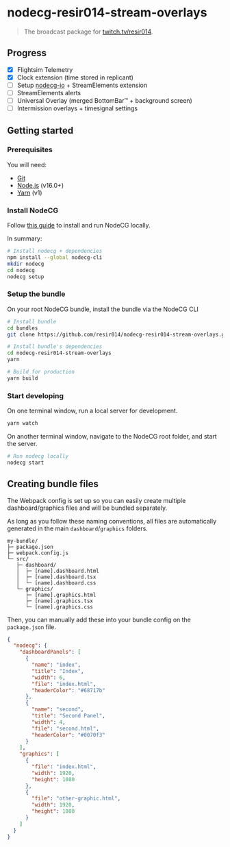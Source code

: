 # nodecg-resir014-stream-overlays

> The broadcast package for [twitch.tv/resir014](https://www.twitch.tv/resir014).

## Progress

- [x] Flightsim Telemetry
- [x] Clock extension (time stored in replicant)
- [ ] Setup [nodecg-io](https://nodecg.io/0.2/) + StreamElements extension
- [ ] StreamElements alerts
- [ ] Universal Overlay (merged BottomBar™ + background screen)
- [ ] Intermission overlays + timesignal settings

## Getting started

### Prerequisites

You will need:

- [Git](https://git-scm.com/)
- [Node.js](https://nodejs.org/en/) (v16.0+)
- [Yarn](https://classic.yarnpkg.com/lang/en/) (v1)

### Install NodeCG

Follow [this guide](https://www.nodecg.dev/docs/installing) to install and run NodeCG locally.

In summary:

```bash
# Install nodecg + dependencies
npm install --global nodecg-cli
mkdir nodecg
cd nodecg
nodecg setup
```

### Setup the bundle

On your root NodeCG bundle, install the bundle via the NodeCG CLI

```bash
# Install bundle
cd bundles
git clone https://github.com/resir014/nodecg-resir014-stream-overlays.git

# Install bundle's dependencies
cd nodecg-resir014-stream-overlays
yarn

# Build for production
yarn build
```

### Start developing

On one terminal window, run a local server for development.

```bash
yarn watch
```

On another terminal window, navigate to the NodeCG root folder, and start the server.

```bash
# Run nodecg locally
nodecg start
```

## Creating bundle files

The Webpack config is set up so you can easily create multiple dashboard/graphics files and will be bundled separately.

As long as you follow these naming conventions, all files are automatically generated in the main `dashboard`/`graphics` folders.

```
my-bundle/
├─ package.json
├─ webpack.config.js
└─ src/
   ├─ dashboard/
   │  ├─ [name].dashboard.html
   │  ├─ [name].dashboard.tsx
   │  └─ [name].dashboard.css
   └─ graphics/
      ├─ [name].graphics.html
      ├─ [name].graphics.tsx
      └─ [name].graphics.css
```

Then, you can manually add these into your bundle config on the `package.json` file.

```json
{
  "nodecg": {
    "dashboardPanels": [
      {
        "name": "index",
        "title": "Index",
        "width": 6,
        "file": "index.html",
        "headerColor": "#68717b"
      },
      {
        "name": "second",
        "title": "Second Panel",
        "width": 4,
        "file": "second.html",
        "headerColor": "#0070f3"
      }
    ],
    "graphics": [
      {
        "file": "index.html",
        "width": 1920,
        "height": 1080
      },
      {
        "file": "other-graphic.html",
        "width": 1920,
        "height": 1080
      }
    ]
  }
}
```
